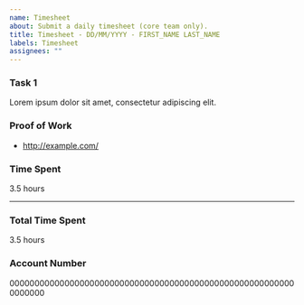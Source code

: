 ```yaml
---
name: Timesheet
about: Submit a daily timesheet (core team only).
title: Timesheet - DD/MM/YYYY - FIRST_NAME LAST_NAME
labels: Timesheet
assignees: ""
---
```


### Task 1

Lorem ipsum dolor sit amet, consectetur adipiscing elit.

### Proof of Work

- http://example.com/

### Time Spent

3.5 hours

---

### Total Time Spent

3.5 hours

### Account Number

0000000000000000000000000000000000000000000000000000000000000000
